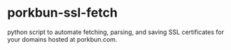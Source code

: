 # porkbun-ssl-fetch
python script to automate fetching, parsing, and saving SSL certificates for your domains hosted at porkbun.com.
